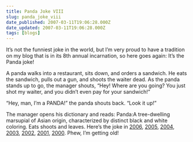 ```yaml
---
title: Panda Joke VIII
slug: panda_joke_viii
date_published: 2007-03-11T19:06:28.000Z
date_updated: 2007-03-11T19:06:28.000Z
tags: [blogs]
---
```


It’s not the funniest joke in the world, but I’m very proud to have a tradition on my blog that is in its 8th annual incarnation, so here goes again: It’s the Panda joke!

A panda walks into a restaurant, sits down, and orders a sandwich. He eats the sandwich, pulls out a gun, and shoots the waiter dead. As the panda stands up to go, the manager shouts, “Hey! Where are you going? You just shot my waiter, and you didn’t even pay for your sandwich!”

“Hey, man, I’m a PANDA!” the panda shouts back. “Look it up!”

The manager opens his dictionary and reads:
Panda:A tree-dwelling marsupial of Asian origin, characterized by distinct black and white coloring. Eats shoots and leaves.
Here’s the joke in [2006](http://www.dashes.com/anil/2006/03/12/panda_joke_vii), [2005](http://www.dashes.com/anil/2005/03/15/panda_joke_vi), [2004](http://www.dashes.com/anil/2004/03/12/panda_joke_v), [2003](http://www.dashes.com/anil/2003/03/08/panda_joke_iv), [2002](http://www.dashes.com/anil/2002/03/09/panda_joke), [2001](http://www.dashes.com/anil/2001/03/09/to_keep_you_bus), [2000](http://www.dashes.com/anil/2000/03/10/a_panda_walks_i). Phew, I’m getting old!
